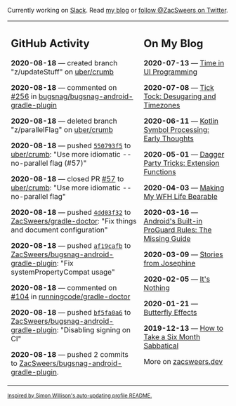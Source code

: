 Currently working on [Slack](https://slack.com/). Read [my blog](https://zacsweers.dev/) or [follow @ZacSweers on Twitter](https://twitter.com/ZacSweers).

<table><tr><td valign="top" width="60%">

## GitHub Activity
<!-- githubActivity starts -->
**2020-08-18** — created branch "z/updateStuff" on [uber/crumb](https://api.github.com/repos/uber/crumb)

**2020-08-18** — commented on [#256](https://github.com/bugsnag/bugsnag-android-gradle-plugin/pull/256#issuecomment-675810882) in [bugsnag/bugsnag-android-gradle-plugin](https://api.github.com/repos/bugsnag/bugsnag-android-gradle-plugin)

**2020-08-18** — deleted branch "z/parallelFlag" on [uber/crumb](https://api.github.com/repos/uber/crumb)

**2020-08-18** — pushed [`550793f5`](https://github.com/uber/crumb/commit/550793f551862a2af369083bc12bfdcc110f9a0b) to [uber/crumb](https://api.github.com/repos/uber/crumb): "Use more idiomatic --no-parallel flag (#57)"

**2020-08-18** — closed PR [#57](https://api.github.com/repos/uber/crumb/pulls/57) to [uber/crumb](https://api.github.com/repos/uber/crumb): "Use more idiomatic --no-parallel flag"

**2020-08-18** — pushed [`4dd03f32`](https://github.com/ZacSweers/gradle-doctor/commit/4dd03f3214e0d039041cab2b2261b0d2744e0a83) to [ZacSweers/gradle-doctor](https://api.github.com/repos/ZacSweers/gradle-doctor): "Fix things and document configuration"

**2020-08-18** — pushed [`af19cafb`](https://github.com/ZacSweers/bugsnag-android-gradle-plugin/commit/af19cafbf272f6b6ef07e4546b28a2339c0ef808) to [ZacSweers/bugsnag-android-gradle-plugin](https://api.github.com/repos/ZacSweers/bugsnag-android-gradle-plugin): "Fix systemPropertyCompat usage"

**2020-08-18** — commented on [#104](https://github.com/runningcode/gradle-doctor/pull/104#issuecomment-675757239) in [runningcode/gradle-doctor](https://api.github.com/repos/runningcode/gradle-doctor)

**2020-08-18** — pushed [`bf5fa0a6`](https://github.com/ZacSweers/bugsnag-android-gradle-plugin/commit/bf5fa0a60314693623a0779fe4355751e3d839f2) to [ZacSweers/bugsnag-android-gradle-plugin](https://api.github.com/repos/ZacSweers/bugsnag-android-gradle-plugin): "Disabling signing on CI"

**2020-08-18** — pushed 2 commits to [ZacSweers/bugsnag-android-gradle-plugin](https://api.github.com/repos/ZacSweers/bugsnag-android-gradle-plugin).
<!-- githubActivity ends -->
</td><td valign="top" width="40%">

## On My Blog
<!-- blog starts -->
**2020-07-13** — [Time in UI Programming](https://www.zacsweers.dev/time-in-ui/)

**2020-07-08** — [Tick Tock: Desugaring and Timezones](https://www.zacsweers.dev/ticktock-desugaring-timezones/)

**2020-06-11** — [Kotlin Symbol Processing: Early Thoughts](https://www.zacsweers.dev/kotlin-symbol-processor-early-thoughts/)

**2020-05-01** — [Dagger Party Tricks: Extension Functions](https://www.zacsweers.dev/dagger-party-tricks-extension-functions/)

**2020-04-03** — [Making My WFH Life Bearable](https://www.zacsweers.dev/making-wfh-life-bearable/)

**2020-03-16** — [Android's Built-in ProGuard Rules: The Missing Guide](https://www.zacsweers.dev/android-proguard-rules/)

**2020-03-09** — [Stories from Josephine](https://www.zacsweers.dev/stories-from-josephine/)

**2020-02-05** — [It's Nothing](https://www.zacsweers.dev/its-nothing/)

**2020-01-21** — [Butterfly Effects](https://www.zacsweers.dev/butterfly-effects/)

**2019-12-13** — [How to Take a Six Month Sabbatical](https://www.zacsweers.dev/how-to-take-a-six-month-sabbatical/)
<!-- blog ends -->
More on [zacsweers.dev](https://zacsweers.dev/)
</td></tr></table>

<sub><a href="https://simonwillison.net/2020/Jul/10/self-updating-profile-readme/">Inspired by Simon Willison's auto-updating profile README.</a></sub>